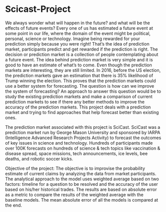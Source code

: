 # Scicast-Project


We always wonder what will happen in the future? and what will be the effects of future events? Every one of us has estimated a future event at some point in our life, where the domain of the event might be political, personal, science or technology. Imagine being rewarded for your prediction simply because you were right! That’s the idea of prediction market, participants predict and get rewarded if the prediction is right. 
The decision or prediction market is a collection of people contemplating about a future event. The idea behind prediction market is very simple and it is good to have an estimate of what’s to come. Even though the prediction markets are interesting, they are still limited. In 2016, before the US election, the prediction markets gave an estimation that there is 35% likelihood of Trump winning the election. This proves that the prediction markets could use a better system for forecasting. The question is how can we improve the system of forecasting? An approach to answer this question would be to study the existing prediction markets and make a comparison of current prediction markets to see if there any better methods to improve the accuracy of the prediction markets. This project deals with a prediction market and trying to find approaches that help forecast better than existing ones.
		

The prediction market associated with this project is SciCast. SciCast was a prediction market run by George Mason University and sponsored by IARPA (Intelligence Advanced Research Projects Activity) to forecast the outcomes of key issues in science and technology. Hundreds of participants made over 100K forecasts on hundreds of science & tech topics like vaccination & disease spread, space missions, tech announcements, ice levels, bee deaths, and robotic soccer kicks.

Objective of the project:
The objective is to improvise the probability estimate of current claims by analyzing the data from market participants. The analytical approach to the model uses weighted average based on two factors: timeline for a question to be resolved and the accuracy of the user based on his/her historical trades. The results are based on absolute error as a metric to compare the results of the weighted average with the baseline models. The mean absolute error of all the models is compared at the end.

